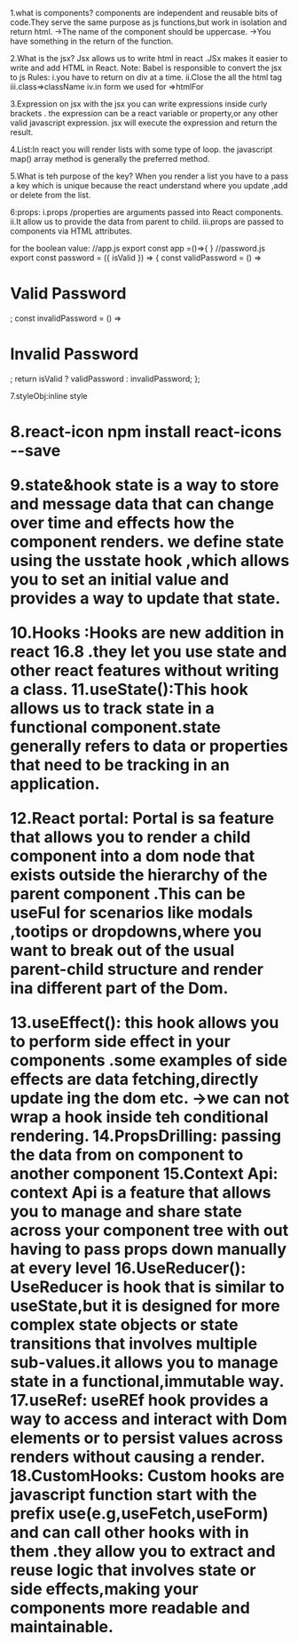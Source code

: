 1.what is components?
components are independent and reusable bits of code.They serve the same purpose as js functions,but work in isolation and return html.
->The name of the component should be uppercase.
->You have something in the return of the function.

2.What is the jsx?
Jsx allows us to write html in react .JSx makes it easier to write and add HTML in React.
Note:
Babel is responsible to convert the jsx to js
Rules:
i.you have to return on div at a time.
ii.Close the all the html tag
iii.class=>className
iv.in form we used for =>htmlFor

3.Expression on jsx
with the jsx you can write expressions inside curly brackets . the expression can be a react variable or property,or any other valid javascript expression. jsx will execute the expression and return the result.

4.List:In react you will render lists with some type of loop. the javascript map() array method is generally the preferred method.

5.What is teh purpose of the key?
When you render a list you have to a pass a key which is unique because the react understand where you update ,add or delete from the list.

6:props:
i.props /properties are arguments passed into React components.
ii.It allow us to provide the data from parent to child.
iii.props are passed to components via HTML attributes.

for the boolean value:
//app.js
export const app =()=>{
<Password isValid={true} />
}
//password.js
export const password = ({ isValid }) => {
const validPassword = () => <h1>Valid Password</h1>;
const invalidPassword = () => <h1>Invalid Password</h1>;
return isValid ? validPassword : invalidPassword;
};

7.styleObj:inline style

<h1 style={{ color: "red", backgroundColor: "black", padding: "2rem" }}>

8.react-icon
npm install react-icons --save

9.state&hook
state is a way to store and message data that can change over time and effects how the component renders.
we define state using the usstate hook ,which allows you to set an initial value and provides a way to update that state.

10.Hooks :Hooks are new addition in react 16.8 .they let you use state and other react features without writing a class.
11.useState():This hook allows us to track state in a functional component.state generally refers to data or properties that need to be tracking in an application.

12.React portal:
Portal is sa feature that allows you to render a child component into a dom node that exists outside the hierarchy of the parent component .This can be useFul for scenarios like modals ,tootips or dropdowns,where you want to break out of the usual parent-child structure and render ina different part of the Dom.

13.useEffect():
this hook allows you to perform side effect in your components .some examples of side effects are data fetching,directly update ing the dom etc.
->we can not wrap a hook inside teh conditional rendering.
14.PropsDrilling:
passing the data from on component to another component
15.Context Api:
context Api is a feature that allows you to manage and share state across your component tree with out having to pass props down manually at every level
16.UseReducer():
UseReducer is hook that is similar to useState,but it is designed for more complex state objects or state transitions that involves multiple sub-values.it allows you to manage state in a functional,immutable way.
17.useRef:
useREf hook provides a way to access and interact with Dom elements or to persist values across renders without causing a render.
18.CustomHooks:
Custom hooks are javascript function start with the prefix use(e.g,useFetch,useForm) and can call other hooks with in them .they allow you to extract and reuse logic that involves state or side effects,making your components more readable and maintainable.
